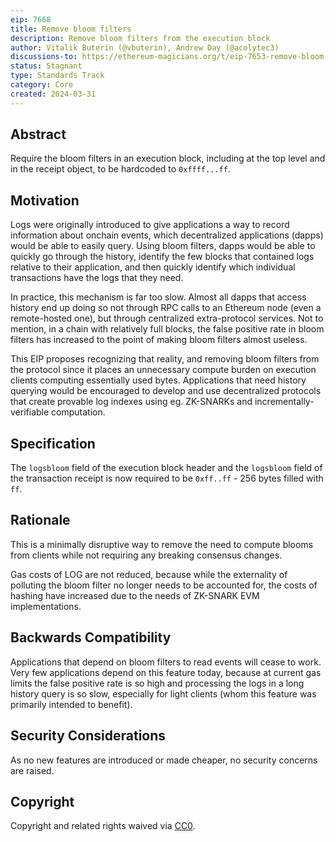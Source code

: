 ```yaml
---
eip: 7668
title: Remove bloom filters
description: Remove bloom filters from the execution block
author: Vitalik Buterin (@vbuterin), Andrew Day (@acolytec3)
discussions-to: https://ethereum-magicians.org/t/eip-7653-remove-bloom-filters/19447
status: Stagnant
type: Standards Track
category: Core
created: 2024-03-31
---
```


## Abstract

Require the bloom filters in an execution block, including at the top level and in the receipt object, to be hardcoded to `0xffff...ff`.

## Motivation

Logs were originally introduced to give applications a way to record information about onchain events, which decentralized applications (dapps) would be able to easily query. Using bloom filters, dapps would be able to quickly go through the history, identify the few blocks that contained logs relative to their application, and then quickly identify which individual transactions have the logs that they need.

In practice, this mechanism is far too slow. Almost all dapps that access history end up doing so not through RPC calls to an Ethereum node (even a remote-hosted one), but through centralized extra-protocol services.  Not to mention, in a chain with relatively full blocks, the false positive rate in bloom filters has increased to the point of making bloom filters almost useless.

This EIP proposes recognizing that reality, and removing bloom filters from the protocol since it places an unnecessary compute burden on execution clients computing essentially used bytes. Applications that need history querying would be encouraged to develop and use decentralized protocols that create provable log indexes using eg. ZK-SNARKs and incrementally-verifiable computation.

## Specification

The `logsbloom` field of the execution block header and the `logsbloom` field of the transaction receipt is now required to be `0xff..ff` - 256 bytes filled with `ff`.

## Rationale

This is a minimally disruptive way to remove the need to compute blooms from clients while not requiring any breaking consensus changes.

Gas costs of LOG are not reduced, because while the externality of polluting the bloom filter no longer needs to be accounted for, the costs of hashing have increased due to the needs of ZK-SNARK EVM implementations.

## Backwards Compatibility

Applications that depend on bloom filters to read events will cease to work. Very few applications depend on this feature today, because at current gas limits the false positive rate is so high and processing the logs in a long history query is so slow, especially for light clients (whom this feature was primarily intended to benefit).

## Security Considerations

As no new features are introduced or made cheaper, no security concerns are raised.

## Copyright

Copyright and related rights waived via [CC0](../LICENSE.md).
